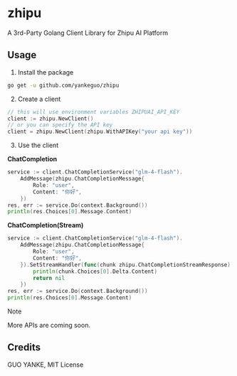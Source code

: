 # zhipu

A 3rd-Party Golang Client Library for Zhipu AI Platform

## Usage

1. Install the package

```bash
go get -u github.com/yankeguo/zhipu
```

2. Create a client

```go
// this will use environment variables ZHIPUAI_API_KEY
client := zhipu.NewClient()
// or you can specify the API key
client = zhipu.NewClient(zhipu.WithAPIKey("your api key"))
```

3. Use the client

**ChatCompletion**

```go
service := client.ChatCompletionService("glm-4-flash").
    AddMessage(zhipu.ChatCompletionMessage{
        Role: "user",
        Content: "你好",
    })
res, err := service.Do(context.Background())
println(res.Choices[0].Message.Content)
```

**ChatCompletion(Stream)**

```go
service := client.ChatCompletionService("glm-4-flash").
    AddMessage(zhipu.ChatCompletionMessage{
        Role: "user",
        Content: "你好",
    }).SetStreamHandler(func(chunk zhipu.ChatCompletionStreamResponse) error {
        println(chunk.Choices[0].Delta.Content)
        return nil
    })
res, err := service.Do(context.Background())
println(res.Choices[0].Message.Content)
```
> [!NOTE]
>
> More APIs are coming soon.

## Credits

GUO YANKE, MIT License
